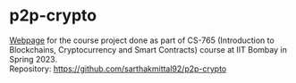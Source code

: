# p2p-crypto

[Webpage](https://sarthakmittal92.github.io/projects/spr23/p2p-crypto/) for the course project done as part of CS-765 (Introduction to Blockchains, Cryptocurrency and Smart Contracts) course at IIT Bombay in Spring 2023.  
Repository: https://github.com/sarthakmittal92/p2p-crypto
